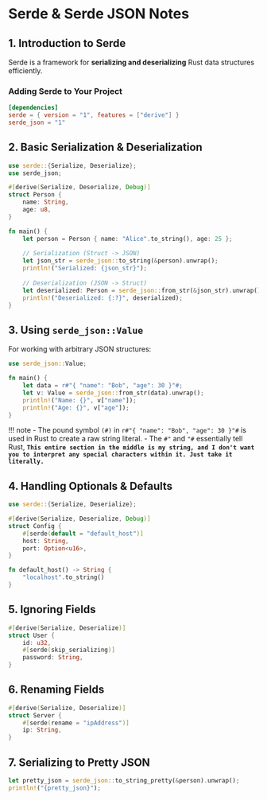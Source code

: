 # Serde & Serde JSON Notes

## 1. Introduction to Serde

Serde is a framework for **serializing and deserializing** Rust data structures efficiently.

### Adding Serde to Your Project

```toml
[dependencies]
serde = { version = "1", features = ["derive"] }
serde_json = "1"
```

## 2. Basic Serialization & Deserialization

```rust
use serde::{Serialize, Deserialize};
use serde_json;

#[derive(Serialize, Deserialize, Debug)]
struct Person {
    name: String,
    age: u8,
}

fn main() {
    let person = Person { name: "Alice".to_string(), age: 25 };
    
    // Serialization (Struct -> JSON)
    let json_str = serde_json::to_string(&person).unwrap();
    println!("Serialized: {json_str}");
    
    // Deserialization (JSON -> Struct)
    let deserialized: Person = serde_json::from_str(&json_str).unwrap();
    println!("Deserialized: {:?}", deserialized);
}
```

## 3. Using `serde_json::Value`

For working with arbitrary JSON structures:

```rust
use serde_json::Value;

fn main() {
    let data = r#"{ "name": "Bob", "age": 30 }"#;
    let v: Value = serde_json::from_str(data).unwrap();
    println!("Name: {}", v["name"]);
    println!("Age: {}", v["age"]);
}
```

!!! note
    - The pound symbol `(#)` in `r#"{ "name": "Bob", "age": 30 }"#` is used in Rust to create a raw string literal.
    - The `#"` and `"#` essentially tell Rust, **`This entire section in the middle is my string, and I don't want you to interpret any special characters within it. Just take it literally.`**

## 4. Handling Optionals & Defaults

```rust
use serde::{Serialize, Deserialize};

#[derive(Serialize, Deserialize, Debug)]
struct Config {
    #[serde(default = "default_host")]
    host: String,
    port: Option<u16>,
}

fn default_host() -> String {
    "localhost".to_string()
}
```

## 5. Ignoring Fields

```rust
#[derive(Serialize, Deserialize)]
struct User {
    id: u32,
    #[serde(skip_serializing)]
    password: String,
}
```

## 6. Renaming Fields

```rust
#[derive(Serialize, Deserialize)]
struct Server {
    #[serde(rename = "ipAddress")]
    ip: String,
}
```

## 7. Serializing to Pretty JSON

```rust
let pretty_json = serde_json::to_string_pretty(&person).unwrap();
println!("{pretty_json}");
```

